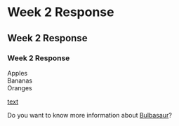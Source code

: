 # Week 2 Response  

## Week 2 Response  

### Week 2 Response

Apples  
Bananas  
Oranges

[text](URL)  

Do you want to know more information about [Bulbasaur](https://www.pokemon.com/us/pokedex/bulbasaur)?

